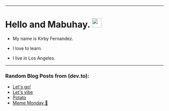 
<img src="https://komarev.com/ghpvc/?username=kirbygit&style=flat-square&color=blue" alt=""/>

---
<h1>
  Hello and Mabuhay.
  <img src="https://media.giphy.com/media/hvRJCLFzcasrR4ia7z/giphy.gif" width="30px"/>
</h1>

- My name is Kirby Fernandez.

- I love to learn.

- I live in Los Angeles.

---

### Random Blog Posts from (dev.to):
<!-- BLOG-POST-LIST:START -->
- [Let&#39;s go!](https://dev.to/ben/lets-go-4kp5)
- [Let&#39;s vibe](https://dev.to/ben/lets-vibe-3l21)
- [Potato](https://dev.to/ben/potato-2ln2)
- [Meme Monday 🦐](https://dev.to/ben/meme-monday-47p4)
<!-- BLOG-POST-LIST:END -->

